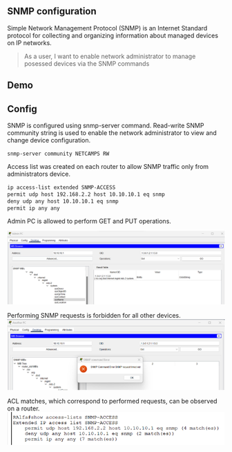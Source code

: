 ## SNMP configuration

Simple Network Management Protocol (SNMP) is an Internet Standard protocol for collecting and organizing information about managed devices on IP networks. 

> As a user, I want to enable network administrator to manage posessed devices via the SNMP commands 

## Demo


## Config

SNMP is configured using snmp-server command. 
Read-write SNMP community string is used to enable the network administrator to view and change device configuration. 
```
snmp-server community NETCAMPS RW
```

Access list was created on each router to allow SNMP traffic only from administrators device. 

```
ip access-list extended SNMP-ACCESS
permit udp host 192.168.2.2 host 10.10.10.1 eq snmp
deny udp any host 10.10.10.1 eq snmp
permit ip any any
```

Admin PC is allowed to perform GET and PUT operations. 

![snmp-admin](https://raw.githubusercontent.com/janek1842/NetCamps/main/configs/UC7-SNMP/snmp-admin.png)

Performing SNMP requests is forbidden for all other devices. 
![snmp-another](https://raw.githubusercontent.com/janek1842/NetCamps/main/configs/UC7-SNMP/snmp-another.png)

ACL matches, which correspond to performed requests, can be observed on a router. 
![snmp-acl](https://raw.githubusercontent.com/janek1842/NetCamps/main/configs/UC7-SNMP/snmp-acl.png)